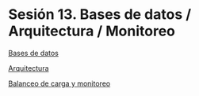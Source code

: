 # Sesión 13. Bases de datos / Arquitectura / Monitoreo

[Bases de datos](Sesio%CC%81n%2013%20Bases%20de%20datos%20Arquitectura%20Monitoreo%20ae7b2d2623334cee9b5a50139e51d36a/Bases%20de%20datos%20dbc0e4e74b574c29a28ff686f9388a68.md)

[Arquitectura](Sesio%CC%81n%2013%20Bases%20de%20datos%20Arquitectura%20Monitoreo%20ae7b2d2623334cee9b5a50139e51d36a/Arquitectura%202ae18e61e5d54d47bbe1185f1c3a2144.md)

[Balanceo de carga y monitoreo](Sesio%CC%81n%2013%20Bases%20de%20datos%20Arquitectura%20Monitoreo%20ae7b2d2623334cee9b5a50139e51d36a/Balanceo%20de%20carga%20y%20monitoreo%209e59c85daecb4db6bb597bfc71173f6a.md)